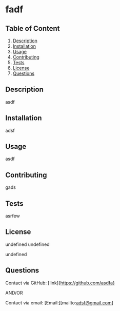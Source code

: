 # fadf

  ## Table of Content
  1) [Description](#description)
  2) [Installation](#installation)
  3) [Usage](#usage)
  4) [Contributing](#contributing)
  5) [Tests](#tests)
  6) [License](#license)
  7) [Questions](#questions)

  ## Description 
  asdf

  ## Installation
  adsf

  ## Usage
  asdf

  ## Contributing
  gads

  ## Tests
  asrfew

  ## License
  undefined  undefined

  undefined

  ## Questions

  Contact via GitHub:
  [link]{https://github.com/asdfa}

  AND/OR

  Contact via email:
  [Email:][mailto:adsf@gmail.com]
